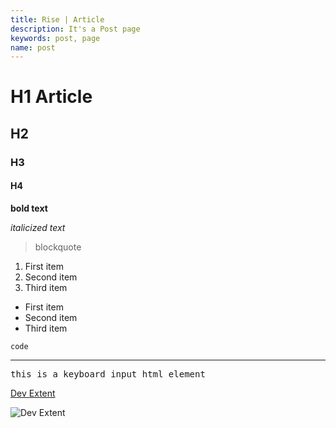 ```yaml
---
title: Rise | Article
description: It's a Post page
keywords: post, page
name: post
---
```


# H1 Article

## H2

### H3

#### H4

**bold text**

_italicized text_

> blockquote

1. First item
2. Second item
3. Third item

- First item
- Second item
- Third item

`code`

---

<kbd>this is a keyboard input html element</kbd>

[Dev Extent](https://www.devextent.com)

![Dev Extent](https://www.devextent.com/images/devextent.png)
